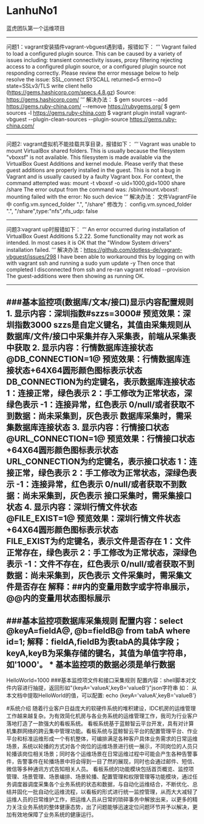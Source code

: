 # LanhuNo1
蓝虎团队第一个运维项目

---
问题1：vagrant安装插件vagrant-vbguest遇到墙，报错如下：
‘’‘
Vagrant failed to load a configured plugin source. This can be caused
by a variety of issues including: transient connectivity issues, proxy
filtering rejecting access to a configured plugin source, or a configured
plugin source not responding correctly. Please review the error message
below to help resolve the issue:
  SSL_connect SYSCALL returned=5 errno=0 state=SSLv3/TLS write client hello (https://gems.hashicorp.com/specs.4.8.gz)
Source: https://gems.hashicorp.com/
’‘’
解决办法：
    $ gem sources --add https://gems.ruby-china.com/ --remove https://rubygems.org/
    $ gem sources -l https://gems.ruby-china.com
    $ vagrant plugin install vagrant-vbguest --plugin-clean-sources --plugin-source https://gems.ruby-china.com/

---
问题2: vagrant虚拟机不能挂载共享目录，报错如下：
‘’‘
Vagrant was unable to mount VirtualBox shared folders. This is usually
because the filesystem "vboxsf" is not available. This filesystem is
made available via the VirtualBox Guest Additions and kernel module.
Please verify that these guest additions are properly installed in the
guest. This is not a bug in Vagrant and is usually caused by a faulty
Vagrant box. For context, the command attempted was:
mount -t vboxsf -o uid=1000,gid=1000 share /share
The error output from the command was:
/sbin/mount.vboxsf: mounting failed with the error: No such device
’‘’
解决办法：
文件VagrantFile中
    config.vm.synced_folder ".", "/share"
修改为：
    config.vm.synced_folder ".", "/share",type:"nfs",nfs_udp: false

---
问题3:vagrant up时报错如下：
‘’‘
An error occurred during installation of VirtualBox Guest Additions 5.2.22. Some functionality may not work as intended.
In most cases it is OK that the "Window System drivers" installation failed.
’‘’
解决办法：https://github.com/dotless-de/vagrant-vbguest/issues/298
I have been able to workaround this by logging on with with vagrant ssh and running a
sudo yum update -y
Then once that completed I disconnected from ssh and re-ran vagrant reload --provision
The guest-additions were then showing as running OK.

---
###基本监控项(数据库/文本/接口)显示内容配置规则
    1. 显示内容：深圳指数#szzs=3000#
        预览效果：深圳指数3000
        szzs是自定义键名，其值由采集规则从数据库/文件/接口中采集并存入采集表，前端从采集表中获取
    2. 显示内容：行情数据库连接状态@DB_CONNECTION=1@
        预览效果：行情数据库连接状态+64X64圆形颜色图标表示状态               
        DB_CONNECTION为约定键名，表示数据库连接状态
        1：连接正常，绿色表示
        2：手工修改为正常状态，深绿色表示
        -1：连接异常，红色表示
        0/null/或者获取不到数据：尚未采集到，灰色表示
        数据库采集时，需采集数据库连接状态
    3. 显示内容：行情接口状态@URL_CONNECTION=1@
        预览效果：行情接口状态+64X64圆形颜色图标表示状态               
        URL_CONNECTION为约定键名，表示接口状态
        1：连接正常，绿色表示
        2：手工修改为正常状态，深绿色表示
        -1：连接异常，红色表示
        0/null/或者获取不到数据：尚未采集到，灰色表示
        接口采集时，需采集接口状态
    4. 显示内容：深圳行情文件状态@FILE_EXIST=1@
        预览效果：深圳行情文件状态+64X64圆形颜色图标表示状态               
        FILE_EXIST为约定键名，表示文件是否存在
        1：文件正常存在，绿色表示
        2：手工修改为正常状态，深绿色表示
        -1：文件不存在，红色表示
        0/null/或者获取不到数据：尚未采集到，灰色表示
        文件采集时，需采集文件是否存在
    解释：##内的变量用数字或字符串展示，@@内的变量用状态图标展示
---        
###基本监控项数据库采集规则
        配置内容：select @keyA=fieldA@, @b=fieldB@ from tabA where id=1;
        解释：fieldA,fieldB为表tabA的具体字段；
            keyA,keyB为采集存储的键名，其值为单值字符串，如'1000'。
        * 基本监控项的数据必须是单行数据
---
HelloWorld=1000
###基本监控项文件和接口采集规则
        配置内容：shell脚本对文件内容进行抽提，返回形如"{keyA='valueA',keyB='valueB'}"json字符串
        如：
            从本文档中提取HelloWorld的值，可以配置:
            echo {keyA='valueA',keyB='valueB'}

    
    
    
    
#系统介绍
随着行业客户日益庞大的软硬件系统的堆积建设，IDC机房的运维管理工作越来越复杂。为有效简化机房与各业务系统的运维管理工作，我司为行业客户落地打造了一款强大的看板系统。
看板系统基于蓝鲸智云平台开发，具有对计算机集群网络的跨云集中管理功能。看板系统与蓝鲸智云平台的配置管理平台、作业平台和标准运维形成一个有机整体，可编排满足各种客户具体业务需求的日常运维场景，系统以轮播的方式对各个岗位的运维场景进行统一展示，不同岗位的人员只轮播该岗位相关场景；同时各个运维场景在日常运维过程中可能会产生各种告警事件，告警事件在轮播场景中将会得到一目了然的展现，同时也会通过邮件、短信、微信等多种通讯方式告知相关人员。
看板系统的功能模块包括首页概览、监控项管理、场景管理、场景编排、场景轮播、配置管理和权限管理等功能模块，通过任务调度器调度采集各个业务系统的状态和数据，与自动化运维结合，不断优化、总结并固化一批自动化运维流程，以看板的形式进行统一监控管理，从而大大减轻了运维人员的日常维护工作，把运维人员从日常的琐碎事务中解放出来，以更多的精力关注业务系统的整体健康态势，出了问题能够迅速定位问题环节并予以解决，更加有效地保障了业务系统的健康运行。



    
